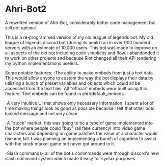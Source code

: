 # Ahri-Bot2
A rewritten version of Ahri-Bot, considerably better code management but still not optimal.

This is a re-programmed version of my old league of legends bot. My old league of legends discord bot (during its peak) ran in over 900 hunderd servers with an estimate
of 10,000 users. This bot was made to improve on all aspects of the old bot including code simplicity and flow.
I abandonded it to work on other projects and because Riot changed all their API rendering my python implementations useless.

Some notable features:
  -The ability to make embeds from just a text data. This would allow anyone to custom the way the bot displays their data by utilizing a bunch of preset
    variables and objects which could all be accessed from the text files. All "official" embeds were built using this feature. Text embeds can be found in ahri/default_embeds
    
  -A very intuitive UI that shows only necessary information. I spent a lot of time making things look as good as possible because I felt that other bots looked
   message and not very clean.
   
  -A "stock" market, this was going to be a type of game implemented into the bot where people could "buy" (all fake currency) into video game characters and depending
   on game patches the value of a character would rise and fall. I was planning on implementing a bunch of algoritms to assist with the stock market game but never
   got around to it.
  
  -Slash commands- all of the bot's commmands were through discord's new slash command system which made it easy for syntax purposes.
